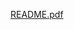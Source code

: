 [README.pdf](https://github.com/ChavesHumberto/Seminario-predicao-dados-Humberto-Chaves-e-Layla-Sampaio/files/14299233/README.pdf)
